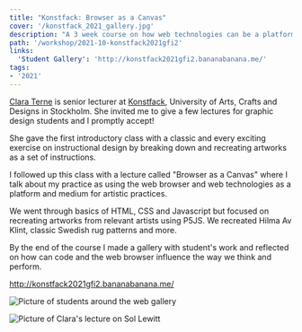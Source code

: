 ```yaml
---
title: "Konstfack: Browser as a Canvas"
cover: '/konstfack_2021_gallery.jpg'
description: "A 3 week course on how web technologies can be a platform for visual art practices design and expression."
path: '/workshop/2021-10-konstfack2021gfi2'
links:
  'Student Gallery': 'http://konstfack2021gfi2.bananabanana.me/'
tags:
- '2021'
---
```


[Clara Terne](http://www.claraterne.com/) is senior lecturer at [Konstfack](https://www.konstfack.se/en/), University of Arts, Crafts and Designs in Stockholm. She invited me to give a few lectures for graphic design students and I promptly accept!

She gave the first introductory class with a classic and every exciting exercise on instructional design by breaking down and recreating artworks as a set of instructions.

I followed up this class with a lecture called "Browser as a Canvas" where I talk about my practice as using the web browser and web technologies as a platform and medium for artistic practices.

We went through basics of HTML, CSS and Javascript but focused on recreating artworks from relevant artists using P5JS. We recreated Hilma Av Klint, classic Swedish rug patterns and more.

By the end of the course I made a gallery with student's work and reflected on how can code and the web browser influence the way we think and perform.

http://konstfack2021gfi2.bananabanana.me/

![Picture of students around the web gallery](./konstfack_2021_gallery.jpg)

![Picture of Clara's lecture on Sol Lewitt](./konstfack_2021_sol.jpg)
